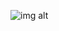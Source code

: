 ![img alt](https://github.com/ComputerScienceHayk/WebGL-test-plane.github.io/blob/master/plane.gif)
